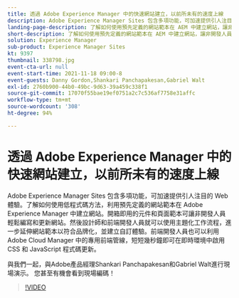 ```yaml
---
title: 透過 Adobe Experience Manager 中的快速網站建立，以前所未有的速度上線
description: Adobe Experience Manager Sites 包含多項功能，可加速提供引人注目的 Web 體驗。了解如何使用低程式碼方法，利用預先定義的網站範本在 Adobe Experience Manager 中建立網站。開箱即用的元件和頁面範本可讓非開發人員輕鬆編寫和更新網站。然後設計師和前端開發人員就可以使用主題化工作流程，進一步延伸網站範本以符合品牌化，並建立自訂體驗。前端開發人員也可以利用 Adobe Cloud Manager 中的專用前端管線，短短幾秒鐘即可在即時環境中啟用 CSS 和 JavaScript 程式碼更新。
landing-page-description: 了解如何使用預先定義的網站範本在 AEM 中建立網站，讓非開發人員輕鬆編寫和更新網站。
short-description: 了解如何使用預先定義的網站範本在 AEM 中建立網站，讓非開發人員輕鬆編寫和更新網站。
solution: Experience Manager
sub-product: Experience Manager Sites
kt: 9397
thumbnail: 338798.jpg
event-cta-url: null
event-start-time: 2021-11-18 09:00-8
event-guests: Danny Gordon,Shankari Panchapakesan,Gabriel Walt
exl-id: 2760b900-44b0-49bc-9d63-39a459c338f1
source-git-commit: 17070f55bae19ef0751a2c7c536af7758e31affc
workflow-type: tm+mt
source-wordcount: '308'
ht-degree: 94%

---
```


# 透過 Adobe Experience Manager 中的快速網站建立，以前所未有的速度上線

Adobe Experience Manager Sites 包含多項功能，可加速提供引人注目的 Web 體驗。了解如何使用低程式碼方法，利用預先定義的網站範本在 Adobe Experience Manager 中建立網站。開箱即用的元件和頁面範本可讓非開發人員輕鬆編寫和更新網站。然後設計師和前端開發人員就可以使用主題化工作流程，進一步延伸網站範本以符合品牌化，並建立自訂體驗。前端開發人員也可以利用 Adobe Cloud Manager 中的專用前端管線，短短幾秒鐘即可在即時環境中啟用 CSS 和 JavaScript 程式碼更新。

與我們一起，與Adobe產品經理Shankari Panchapakesan和Gabriel Walt進行現場演示。 您甚至有機會看到現場編碼！

>[!VIDEO](https://video.tv.adobe.com/v/338798/?quality=12&learn=on)
